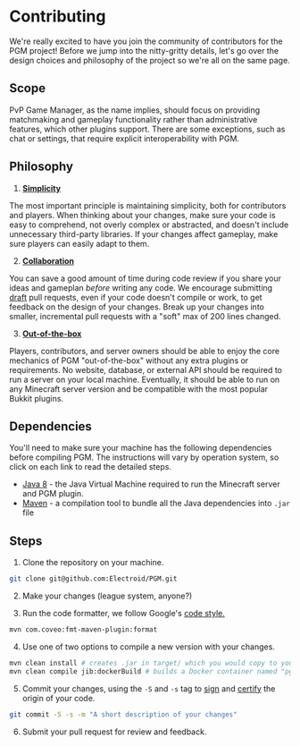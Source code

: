 Contributing
===========

We're really excited to have you join the community of contributors for the PGM project! Before we jump into the nitty-gritty details, let's go over the design choices and philosophy of the project so we're all on the same page.

Scope
-----

PvP Game Manager, as the name implies, should focus on providing matchmaking and gameplay functionality rather than administrative features, which other plugins support. There are some exceptions, such as chat or settings, that require explicit interoperability with PGM.

Philosophy
----------

1. [**Simplicity**](https://thevaluable.dev/kiss-principle-explained/)

The most important principle is maintaining simplicity, both for contributors and players. When thinking about your changes, make sure your code is easy to comprehend, not overly complex or abstracted, and doesn't include unnecessary third-party libraries. If your changes affect gameplay, make sure players can easily adapt to them.

2. [**Collaboration**](https://deepsource.io/blog/code-review-best-practices/)

You can save a good amount of time during code review if you share your ideas and gameplan *before* writing any code. We encourage submitting [draft](https://github.blog/2019-02-14-introducing-draft-pull-requests/) pull requests, even if your code doesn't compile or work, to get feedback on the design of your changes. Break up your changes into smaller, incremental pull requests with a "soft" max of 200 lines changed.

3. [**Out-of-the-box**](https://www.smithsonianmag.com/arts-culture/how-steve-jobs-love-of-simplicity-fueled-a-design-revolution-23868877/)

Players, contributors, and server owners should be able to enjoy the core mechanics of PGM "out-of-the-box" without any extra plugins or requirements. No website, database, or external API should be required to run a server on your local machine. Eventually, it should be able to run on any Minecraft server version and be compatible with the most popular Bukkit plugins.

Dependencies
------------
You'll need to make sure your machine has the following dependencies before compiling PGM. The instructions will vary by operation system, so click on each link to read the detailed steps.

 * [Java 8](https://docs.oracle.com/javase/8/docs/technotes/guides/install/install_overview.html) - the Java Virtual Machine required to run the Minecraft server and PGM plugin.
 * [Maven](https://maven.apache.org/install.html) - a compilation tool to bundle all the Java dependencies into `.jar` file

Steps
---------

1. Clone the repository on your machine.

```bash
git clone git@github.com:Electroid/PGM.git
```

2. Make your changes (league system, anyone?)

3. Run the code formatter, we follow Google's [code style.](https://google.github.io/styleguide/javaguide.html)

```bash
mvn com.coveo:fmt-maven-plugin:format
```

4. Use one of two options to compile a new version with your changes.
```bash
mvn clean install # creates .jar in target/ which you would copy to your plugins folder
mvn clean compile jib:dockerBuild # builds a Docker container named "pgm" which is a full server
```

5. Commit your changes, using the `-S` and `-s` tag to [sign](https://help.github.com/en/github/authenticating-to-github/signing-commits) and [certify](https://developercertificate.org) the origin of your code.
```bash
git commit -S -s -m "A short description of your changes"
```

6. Submit your pull request for review and feedback.
